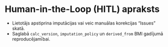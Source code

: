 # Human-in-the-Loop (HITL) apraksts
- Lietotājs apstiprina imputācijas vai veic manuālas korekcijas “Issues” skatā.
- Saglabā `calc_version`, `imputation_policy` un `derived_from` BMI gadījumā reproducējamībai.
